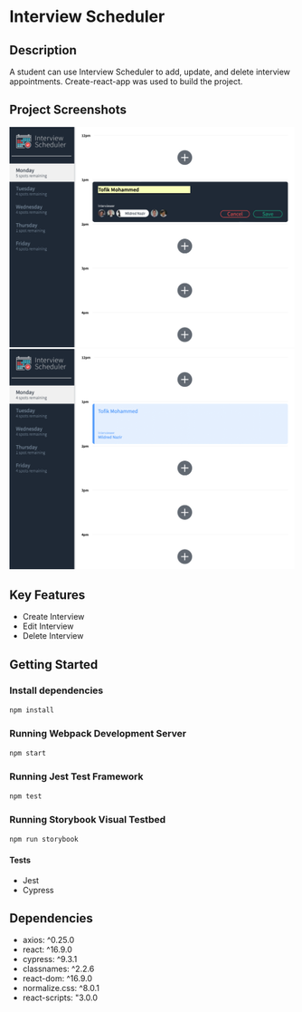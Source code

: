 # Interview Scheduler

## Description

A student can use Interview Scheduler to add, update, and delete interview appointments. Create-react-app was used to build the project.

## Project Screenshots

  <p>
  <img src="./public/images/sc1.png" width="600">
  <img src="./public/images/sc2.png" width="600">
  </p>

## Key Features

- Create Interview
- Edit Interview
- Delete Interview
 
## Getting Started

### Install dependencies

```sh
npm install
```

### Running Webpack Development Server

```sh
npm start
```

### Running Jest Test Framework

```sh
npm test
```

### Running Storybook Visual Testbed

```sh
npm run storybook
```

#### Tests
- Jest
- Cypress

## Dependencies

- axios: ^0.25.0
- react: ^16.9.0
- cypress: ^9.3.1
- classnames: ^2.2.6
- react-dom: ^16.9.0
- normalize.css: ^8.0.1
- react-scripts: "3.0.0
